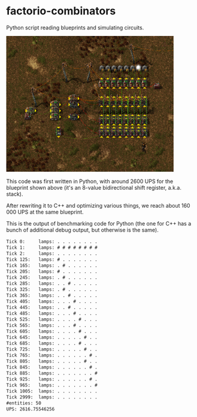 # factorio-combinators
Python script reading blueprints and simulating circuits.

![Blueprint image](https://github.com/akrasuski1/factorio-combinators/blob/master/factorio-blueprint.png)

This code was first written in Python, with around 2600 UPS for the blueprint
shown above (it's an 8-value bidirectional shift register, a.k.a. stack).

After rewriting it to C++ and optimizing various things, we reach about 
160 000 UPS at the same blueprint.

This is the output of benchmarking code for Python (the one for C++ has a bunch
of additional debug output, but otherwise is the same).
```
Tick 0: 	lamps: . . . . . . . .
Tick 1: 	lamps: # # # # # # # #
Tick 2: 	lamps: . . . . . . . .
Tick 125: 	lamps: # . . . . . . .
Tick 165: 	lamps: . # . . . . . .
Tick 205: 	lamps: # . . . . . . .
Tick 245: 	lamps: . # . . . . . .
Tick 285: 	lamps: . . # . . . . .
Tick 325: 	lamps: . # . . . . . .
Tick 365: 	lamps: . . # . . . . .
Tick 405: 	lamps: . . . # . . . .
Tick 445: 	lamps: . . # . . . . .
Tick 485: 	lamps: . . . # . . . .
Tick 525: 	lamps: . . . . # . . .
Tick 565: 	lamps: . . . # . . . .
Tick 605: 	lamps: . . . . # . . .
Tick 645: 	lamps: . . . . . # . .
Tick 685: 	lamps: . . . . # . . .
Tick 725: 	lamps: . . . . . # . .
Tick 765: 	lamps: . . . . . . # .
Tick 805: 	lamps: . . . . . # . .
Tick 845: 	lamps: . . . . . . # .
Tick 885: 	lamps: . . . . . . . #
Tick 925: 	lamps: . . . . . . # .
Tick 965: 	lamps: . . . . . . . #
Tick 1005: 	lamps: . . . . . . . .
Tick 2999: 	lamps: . . . . . . . .
#entities: 50
UPS: 2616.75546256
```
